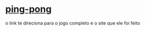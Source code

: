 # <a href='https://editor.p5js.org/jvalderi/sketches/09hySeMfE'>ping-pong</a>
o link te direciona para o jogo completo e o site que ele foi feito
